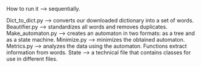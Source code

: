 How to run it --> sequentially.

Dict_to_dict.py --> converts our downloaded dictionary into a set of words.
Beautifier.py --> standardizes all words and removes duplicates.
Make_automaton.py --> creates an automaton in two formats: as a tree and as a state machine.
Minimize.py --> minimizes the obtained automaton.
Metrics.py --> analyzes the data using the automaton. Functions extract information from words.
State --> a technical file that contains classes for use in different files.
